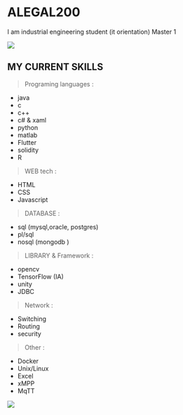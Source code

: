# ALEGAL200

 I am industrial engineering student (it orientation) Master 1 

<img src="https://github-readme-stats.vercel.app/api/top-langs/?username=alegal200&layout=compact&theme=tokyonight" />

##  MY CURRENT SKILLS 
> Programing languages :
* java
* c
* c++ 
* c# &  xaml
* python 
* matlab
* Flutter
* solidity
* R

> WEB tech :

* HTML
* CSS
* Javascript


> DATABASE :
* sql (mysql,oracle, postgres)
* pl/sql 
* nosql (mongodb )


> LIBRARY & Framework :
* opencv
* TensorFlow (IA)
* unity
* JDBC

> Network :
* Switching
* Routing
* security 

> Other :
* Docker
* Unix/Linux
* Excel 
* xMPP
* MqTT



<img src="https://github-readme-stats.vercel.app/api?username=alegal200&show_icons=true&theme=tokyonight" />
